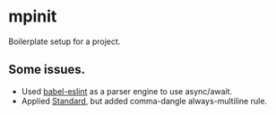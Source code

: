 # mpinit

Boilerplate setup for a project.

## Some issues.

* Used [babel-eslint](https://github.com/babel/babel-eslint) as a parser engine to use async/await.
* Applied [Standard](https://github.com/feross/standard), but added comma-dangle always-multiline rule.
